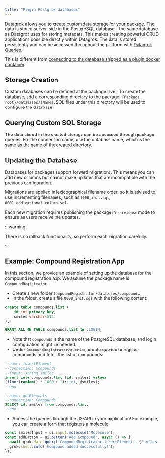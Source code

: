 ```yaml
---
title: "Plugin Postgres databases"
---
```


Datagrok allows you to create custom data storage for your package. The data is stored server-side 
in the PostgreSQL database - the same database as Datagrok uses for storing metadata. 
This makes creating powerful CRUD applications possible directly within Datagrok.
The data is stored persistently and can be accessed throughout the platform with [Datagrok Queries](access-data.md).

This is different from [connecting to the database shipped as a plugin docker container](db-in-docker.md).

## Storage Creation

Custom databases can be defined at the package level. To create the database, add a corresponding
directory to the package: `{Package root}/databases/{Name}`. SQL files under this directory will
be used to configure the database.

## Querying Custom SQL Storage

The data stored in the created storage can be accessed through package queries.
For the connection name, use the database name, which is the same as the name of the created directory.

## Updating the Database

Databases for packages support forward migrations. This means you can add new columns but cannot make updates
that are incompatible with the previous configuration.

Migrations are applied in lexicographical filename order, so it is advised to use incrementing filenames, 
such as `0000_init.sql`, `0001_add_optional_column.sql`.

Each new migration requires publishing the package in `--release` mode to ensure all users receive the updates.

:::warning

There is no rollback functionality, so perform each migration carefully.

:::

## Example: Compound Registration App

In this section, we provide an example of setting up the database for the compound registration app. 
We assume the package name is `CompoundRegistrator`.

* Create a new folder `CompoundRegistrator/databases/compounds`.
* In the folder, create a file `0000_init.sql` with the following content:

```sql
create table compounds.list (
    id int primary key,
    smiles varchar(512)
);

GRANT ALL ON TABLE compounds.list to :LOGIN;
```

* Note that `compounds` is the name of the PostgreSQL database, and login configuration might be needed.
* Under `CompoundRegistrator/queries`, create queries to register compounds and fetch the list of compounds:

```sql
--name: insertElement
--connection: Compounds
--input: string smiles
insert into compounds.list (id, smiles) values 
(floor(random() * 1000 + 1)::int, @smiles);
--end

--name: getElements
--connection: Compounds
SELECT id, smiles from compounds.list;
--end
```

* Access the queries through the JS-API in your application! For example, you can create a form that registers a molecule:

```ts
const smilesInput = ui.input.molecule('Molecule');
const addButton = ui.button('Add Compound', async () => {
  await grok.data.query('CompoundRegistrator:insertElement', {'smiles': smilesInput.value!});
  grok.shell.info('Compound added successfully!');
});
```